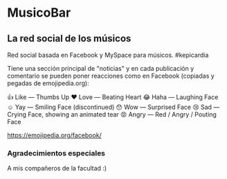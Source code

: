 # MusicoBar
## La red social de los músicos

Red social basada en Facebook y MySpace para músicos. #kepicardia

Tiene una sección principal de "noticias" y en cada publicación y comentario se pueden poner reacciones como en Facebook (copiadas y pegadas de emojipedia.org):

👍 Like — Thumbs Up
❤️ Love — Beating Heart
😂 Haha — Laughing Face
☺️ Yay — Smiling Face (discontinued)
😯 Wow — Surprised Face
😢 Sad — Crying Face, showing an animated tear
😡 Angry — Red / Angry / Pouting Face

https://emojipedia.org/facebook/

### Agradecimientos especiales

A mis compañeros de la facultad :)

